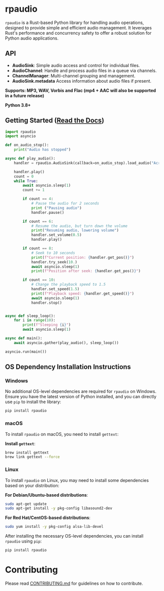 # rpaudio

`rpaudio` is a Rust-based Python library for handling audio operations, designed to provide simple and efficient audio management. It leverages Rust's performance and concurrency safety to offer a robust solution for Python audio applications.


## API

- **AudioSink**: Simple audio access and control for individual files.
- **AudioChannel**: Handle and process audio files in a queue via channels.
- **ChannelManager**: Multi-channel grouping and management.
- **AudioSink.metadata** Access information about audio files if present.

**Supports: MP3, WAV, Vorbis and Flac (mp4 + AAC will also be supported in a future release)**

**Python 3.8+**



## Getting Started ([Read the Docs](https://sockheadrps.github.io/rpaudio/))


```py
import rpaudio
import asyncio

def on_audio_stop():
    print("Audio has stopped")

async def play_audio():
    handler = rpaudio.AudioSink(callback=on_audio_stop).load_audio("Acrylic.mp3")

    handler.play()
    count = 0
    while True:
        await asyncio.sleep(1)
        count += 1

        if count == 4:
            # Pause the audio for 2 seconds
            print ("Pausing audio")
            handler.pause()

        if count == 6:
            # Resume the audio, but turn down the volume
            print("Resuming audio, lowering volume")
            handler.set_volume(0.5)
            handler.play()

        if count == 8:
            # Seek to 10 seconds
            print(f"Current position: {handler.get_pos()}")
            handler.try_seek(10.)
            await asyncio.sleep(1)
            print(f"Position after seek: {handler.get_pos()}")

        if count == 10:
            # Change the playback speed to 1.5
            handler.set_speed(1.5)
            print(f"Playback speed: {handler.get_speed()}")
            await asyncio.sleep(1)
            handler.stop()


async def sleep_loop():
    for i in range(10):
        print(f"Sleeping {i}")
        await asyncio.sleep(1)

async def main():
    await asyncio.gather(play_audio(), sleep_loop())

asyncio.run(main())
```


## OS Dependency Installation Instructions


### Windows

No additional OS-level dependencies are required for `rpaudio` on Windows. Ensure you have the latest version of Python installed, and you can directly use `pip` to install the library:

```bash
pip install rpaudio
```


### macOS

To install `rpaudio` on macOS, you need to install `gettext`:


**Install `gettext`**:
```bash
brew install gettext
brew link gettext --force
```

### Linux

To install `rpaudio` on Linux, you may need to install some dependencies based on your distribution:

**For Debian/Ubuntu-based distributions**:
```bash
sudo apt-get update
sudo apt-get install -y pkg-config libasound2-dev
```

**For Red Hat/CentOS-based distributions**:
```bash
sudo yum install -y pkg-config alsa-lib-devel
```

After installing the necessary OS-level dependencies, you can install `rpaudio` using `pip`:

```bash
pip install rpaudio
```


# Contributing

Please read [CONTRIBUTING.md](CONTRIBUTING.md) for guidelines on how to contribute.
